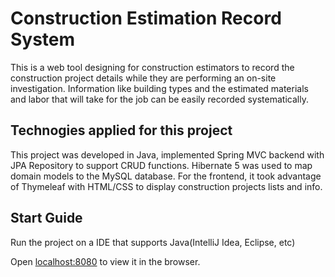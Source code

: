 # Construction Estimation Record System

This is a web tool designing for construction estimators to record the construction project details while they are performing an on-site 
investigation. Information like building types and the estimated materials and labor that will take for the job can be easily recorded 
systematically.

## Technogies applied for this project

This project was developed in Java, implemented Spring MVC backend with JPA Repository to support CRUD functions. 
Hibernate 5 was used to map domain models to the MySQL database. 
For the frontend, it took advantage of Thymeleaf with HTML/CSS to display construction projects lists and info.

## Start Guide

Run the project on a IDE that supports Java(IntelliJ Idea, Eclipse, etc)

Open [localhost:8080](localhost:8080) to view it in the browser.
